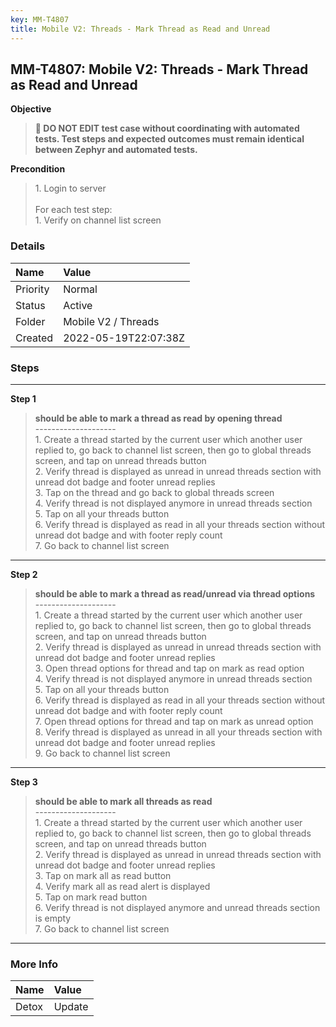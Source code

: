 ```yaml
---
key: MM-T4807
title: Mobile V2: Threads - Mark Thread as Read and Unread
---
```


## MM-T4807: Mobile V2: Threads - Mark Thread as Read and Unread

**Objective**

> <article><strong>🛑 DO NOT EDIT test case without coordinating with automated tests. Test steps and expected outcomes must remain identical between Zephyr and automated tests.</strong></article>

**Precondition**

> <article>1. Login to server<br /><br />For each test step:<br />1. Verify on channel list screen</article>

### Details

| Name     | Value                |
| :------- | :------------------- |
| Priority | Normal               |
| Status   | Active               |
| Folder   | Mobile V2 / Threads  |
| Created  | 2022-05-19T22:07:38Z |

### Steps

<hr/>

**Step 1**

> <article><strong>should be able to mark a thread as read by opening thread</strong><br />--------------------<br />1. Create a thread started by the current user which another user replied to, go back to channel list screen, then go to global threads screen, and tap on unread threads button<br />2. Verify thread is displayed as unread in unread threads section with unread dot badge and footer unread replies<br />3. Tap on the thread and go back to global threads screen<br />4. Verify thread is not displayed anymore in unread threads section<br />5. Tap on all your threads button<br />6. Verify thread is displayed as read in all your threads section without unread dot badge and with footer reply count<br />7. Go back to channel list screen</article>

<hr/>

**Step 2**

> <article><strong>should be able to mark a thread as read/unread via thread options</strong><br />--------------------<br />1. Create a thread started by the current user which another user replied to, go back to channel list screen, then go to global threads screen, and tap on unread threads button<br />2. Verify thread is displayed as unread in unread threads section with unread dot badge and footer unread replies<br />3. Open thread options for thread and tap on mark as read option<br />4. Verify thread is not displayed anymore in unread threads section<br />5. Tap on all your threads button<br />6. Verify thread is displayed as read in all your threads section without unread dot badge and with footer reply count<br />7. Open thread options for thread and tap on mark as unread option<br />8. Verify thread is displayed as unread in all your threads section with unread dot badge and footer unread replies<br />9. Go back to channel list screen</article>

<hr/>

**Step 3**

> <article><strong>should be able to mark all threads as read</strong><br />--------------------<br />1. Create a thread started by the current user which another user replied to, go back to channel list screen, then go to global threads screen, and tap on unread threads button<br />2. Verify thread is displayed as unread in unread threads section with unread dot badge and footer unread replies<br />3. Tap on mark all as read button<br />4. Verify mark all as read alert is displayed<br />5. Tap on mark read button<br />6. Verify thread is not displayed anymore and unread threads section is empty<br />7. Go back to channel list screen</article>

<hr/>

### More Info

| Name  | Value  |
| :---- | :----- |
| Detox | Update |

